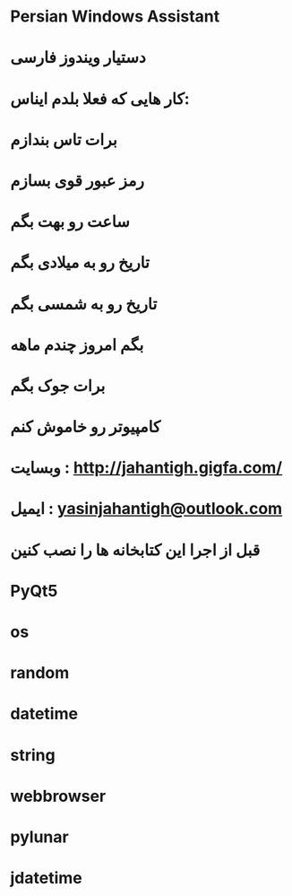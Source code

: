 # Persian Windows Assistant
# دستیار ویندوز فارسی 
# کار هایی که فعلا بلدم ایناس:
# برات تاس بندازم
# رمز عبور قوی بسازم 
# ساعت رو بهت بگم 
# تاریخ رو به میلادی بگم 
# تاریخ رو به شمسی بگم 
# بگم امروز چندم ماهه  
# برات جوک بگم 
# کامپیوتر رو خاموش کنم  
# وبسایت : http://jahantigh.gigfa.com/
# ایمیل : yasinjahantigh@outlook.com 
# قبل از اجرا این کتابخانه ها را نصب کنین 
# PyQt5
# os
# random
# datetime
# string
# webbrowser
# pylunar
# jdatetime
